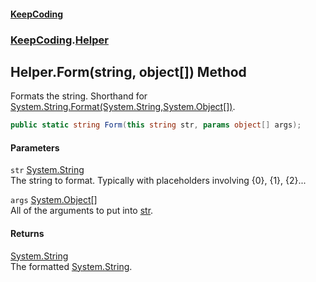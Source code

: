 #### [KeepCoding](index.md 'index')
### [KeepCoding](KeepCoding.md 'KeepCoding').[Helper](KeepCoding_Helper.md 'KeepCoding.Helper')
## Helper.Form(string, object[]) Method
Formats the string. Shorthand for [System.String.Format(System.String,System.Object[])](https://docs.microsoft.com/en-us/dotnet/api/System.String.Format#System_String_Format_System_String,System_Object[]_ 'System.String.Format(System.String,System.Object[])').  
```csharp
public static string Form(this string str, params object[] args);
```
#### Parameters
<a name='KeepCoding_Helper_Form(string_object__)_str'></a>
`str` [System.String](https://docs.microsoft.com/en-us/dotnet/api/System.String 'System.String')  
The string to format. Typically with placeholders involving {0}, {1}, {2}...
  
<a name='KeepCoding_Helper_Form(string_object__)_args'></a>
`args` [System.Object](https://docs.microsoft.com/en-us/dotnet/api/System.Object 'System.Object')[[]](https://docs.microsoft.com/en-us/dotnet/api/System.Array 'System.Array')  
All of the arguments to put into [str](KeepCoding_Helper_Form(string_object__).md#KeepCoding_Helper_Form(string_object__)_str 'KeepCoding.Helper.Form(string, object[]).str').
  
#### Returns
[System.String](https://docs.microsoft.com/en-us/dotnet/api/System.String 'System.String')  
The formatted [System.String](https://docs.microsoft.com/en-us/dotnet/api/System.String 'System.String').

